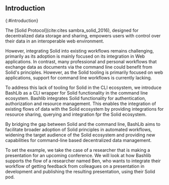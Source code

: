 ## Introduction
{:#introduction}

<!-- * Integrating Solid in workflows requires intensive knowledge of libraries and programming languages. -->
<!-- * Where BASH allows for straightforward integration in existing workflows, Solid has little tooling to support this. -->
<!-- * We present BashLib as a Solid authentication wrapper for common BASH functionality and Solid-specific additions -->
<!-- * Goal to enable CLI flows to integrate Solid in their workflow -->



The [Solid Protocol](cite:cites sambra_solid_2016), designed for decentralized data storage and sharing, empowers users with control over their data in an interoperable web environment.

However, integrating Solid into existing workflows remains challenging, 
primarily as its adoption is mainly focused on its integration in Web applications.
In contrast, many professional and personal workflows that exchange data 
as documents via the command line could benefit from Solid's principles. 
However, as the Solid tooling is primarily focused on web applications, 
support for command line workflows is currently lacking.

To address this lack of tooling for Solid in the CLI ecosystem, 
we introduce BashLib as a CLI wrapper for Solid functionality in the command line ecosystem. 
Bashlib integrates Solid functionality for authentication, authorization and resource management.
This enables the integration of existing flows of data with the Solid ecosystem by 
providing integrations for resource sharing, querying and integration fpr the Solid ecosystem.

By bridging the gap between Solid and the command line, 
BashLib aims to facilitate broader adoption of Solid principles in automated workflows, 
widening the target audience of the Solid ecosystem 
and providing new capabilities for command-line based decentralized data management.

To set the example, we take the case of a researcher that is making a presentation
for an upcoming conference. We will look at how Bashlib supports the flow of 
a researcher named Ben, who wants to integrate their workflow of getting feedback
from colleagues on a presentation in development and publishing the resulting 
presentation, using their Solid pod.